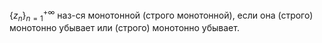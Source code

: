 $\{z_{n}\}_{n=1}^{+\infty}$ наз-ся монотонной (строго монотонной), если она (строго) монотонно убывает или (строго) монотонно убывает.